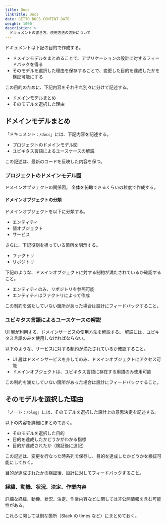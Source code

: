 ```yaml
---
title: Docs
linkTitle: Docs
date: GETTO_DOCS_CONTENT_DATE
weight: 1000
description: >
  ドキュメントの書き方、使用方法の方針について
---
```


ドキュメントは下記の目的で作成する。

- ドメインモデルをまとめることで、アプリケーションの設計に対するフィードバックを得る
- そのモデルを選択した理由を保存することで、変更した目的を達成したかを検証可能にする

この目的のために、下記内容をそれぞれ別々に分けて記述する。

- ドメインモデルまとめ
- そのモデルを選択した理由


## ドメインモデルまとめ

「ドキュメント : `/docs`」には、下記内容を記述する。

- プロジェクトのドメインモデル図
- ユビキタス言語によるユースケースの解説

この記述は、最新のコードを反映した内容を保つ。

### プロジェクトのドメインモデル図

ドメインオブジェクトの関係図。
全体を俯瞰できるくらいの粒度で作成する。

#### ドメインオブジェクトの分類

ドメインオブジェクトを以下に分類する。

- エンティティ
- 値オブジェクト
- サービス

さらに、下記役割を担っている箇所を明示する。

- ファクトリ
- リポジトリ

下記のような、ドメインオブジェクトに対する制約が満たされているか確認すること。

- エンティティのみ、リポジトリを参照可能
- エンティティはファクトリによって作成

この制約を満たしていない箇所があった場合は設計にフィードバックすること。


### ユビキタス言語によるユースケースの解説

UI 層が利用する、ドメインサービスの使用方法を解説する。
解説には、ユビキタス言語のみを使用しなければならない。

以下のような、サービスに対する制約が満たされているか確認すること。

- UI 層はドメインサービスを介してのみ、ドメインオブジェクトにアクセス可能
- ドメインオブジェクトは、ユビキタス言語に存在する用語のみ使用可能

この制約を満たしていない箇所があった場合は設計にフィードバックすること。


## そのモデルを選択した理由

「ノート : `/blog`」には、そのモデルを選択した設計上の意思決定を記述する。

以下の内容を詳細にまとめておく。

- そのモデルを選択した目的
- 目的を達成したかどうかがわかる指標
- 目的が達成されたか（検証後に追記）

この記述は、変更を行なった時系列で保存し、目的を達成したかどうかを検証可能にしておく。

目的が達成されたかの検証後、設計に対してフィードバックすること。


### 経緯、動機、状況、決定、作業内容

詳細な経緯、動機、状況、決定、作業内容などに関しては非公開情報を含む可能性がある。

これらに関しては別な箇所（Slack の times など）にまとめておく。

